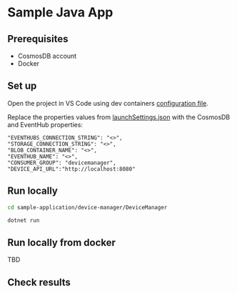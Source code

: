 # Sample Java App

## Prerequisites

- CosmosDB account
- Docker

## Set up

Open the project in VS Code using dev containers [configuration file](../../.devcontainer/devcontainer.json).

Replace the properties values from [launchSettings.json](Properties/launchSettings.json) with the CosmosDB and EventHub properties:

```text
"EVENTHUBS_CONNECTION_STRING": "<>",
"STORAGE_CONNECTION_STRING": "<>",
"BLOB_CONTAINER_NAME": "<>",
"EVENTHUB_NAME": "<>",
"CONSUMER_GROUP": "devicemanager",
"DEVICE_API_URL":"http://localhost:8080"
```

## Run locally

```bash
cd sample-application/device-manager/DeviceManager

dotnet run
```

## Run locally from docker

TBD

## Check results
